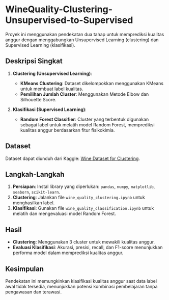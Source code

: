 # WineQuality-Clustering-Unsupervised-to-Supervised

Proyek ini menggunakan pendekatan dua tahap untuk memprediksi kualitas anggur dengan menggabungkan Unsupervised Learning (clustering) dan Supervised Learning  (klasifikasi).

## Deskripsi Singkat
1. **Clustering (Unsupervised Learning)**:
   - **KMeans Clustering**: Dataset dikelompokkan menggunakan KMeans untuk membuat label kualitas.
   - **Pemilihan Jumlah Cluster**: Menggunakan Metode Elbow dan Silhouette Score.

2. **Klasifikasi (Supervised Learning)**:
   - **Random Forest Classifier**: Cluster yang terbentuk digunakan sebagai label untuk melatih model Random Forest, memprediksi kualitas anggur berdasarkan fitur fisikokimia.

## Dataset
Dataset dapat diunduh dari Kaggle: [Wine Dataset for Clustering](https://www.kaggle.com/datasets/harrywang/wine-dataset-for-clustering/data).

## Langkah-Langkah
1. **Persiapan**: Instal library yang diperlukan: `pandas`, `numpy`, `matplotlib`, `seaborn`, `scikit-learn`.
2. **Clustering**: Jalankan file `wine_quality_clustering.ipynb` untuk menghasilkan label.
3. **Klasifikasi**: Gunakan file `wine_quality_classification.ipynb` untuk melatih dan mengevaluasi model Random Forest.

## Hasil
- **Clustering**: Menggunakan 3 cluster untuk mewakili kualitas anggur.
- **Evaluasi Klasifikasi**: Akurasi, presisi, recall, dan F1-score menunjukkan performa model dalam memprediksi kualitas anggur.

## Kesimpulan
Pendekatan ini memungkinkan klasifikasi kualitas anggur saat data label awal tidak tersedia, menunjukkan potensi kombinasi pembelajaran tanpa pengawasan dan terawasi.

